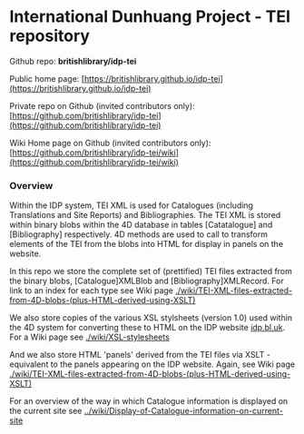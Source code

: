 # International Dunhuang Project - TEI repository

Github repo: **britishlibrary/idp-tei**

Public home page: [https://britishlibrary.github.io/idp-tei](https://britishlibrary.github.io/idp-tei)

Private repo on Github (invited contributors only): [https://github.com/britishlibrary/idp-tei](https://github.com/britishlibrary/idp-tei)

Wiki Home page on Github (invited contributors only): [https://github.com/britishlibrary/idp-tei/wiki](https://github.com/britishlibrary/idp-tei/wiki)


### Overview
Within the IDP system, TEI XML is used for Catalogues (including Translations and Site Reports) and Bibliographies. The TEI XML is stored within binary blobs within the 4D database in tables [Catatalogue] and [Bibliography] respectively. 4D methods are used to call to transform elements of the TEI from the blobs into HTML for display in panels on the website.

In this repo we store the complete set of (prettified) TEI files extracted from the binary blobs, [Catalogue]XMLBlob and [Bibliography]XMLRecord. For link to an index for each type see Wiki page [./wiki/TEI-XML-files-extracted-from-4D-blobs-(plus-HTML-derived-using-XSLT)](https://github.com/britishlibrary/idp-tei/wiki/TEI-XML-files-extracted-from-4D-blobs-(plus-HTML-derived-using-XSLT))

We also store copies of the various XSL stylsheets (version 1.0) used within the 4D system for converting these to HTML on the IDP website [idp.bl.uk](idp.bl.uk). For a Wiki page see [./wiki/XSL-stylesheets](https://github.com/britishlibrary/idp-tei/wiki/XSL-stylesheets)

And we also store HTML 'panels' derived from the TEI files via XSLT - equivalent to the panels appearing on the IDP website. Again, see Wiki page [./wiki/TEI-XML-files-extracted-from-4D-blobs-(plus-HTML-derived-using-XSLT)](https://github.com/britishlibrary/idp-tei/wiki/TEI-XML-files-extracted-from-4D-blobs-(plus-HTML-derived-using-XSLT))

For an overview of the way in which Catalogue information is displayed on the current site see [../wiki/Display-of-Catalogue-information-on-current-site](https://github.com/britishlibrary/idp-tei/wiki/Display-of-Catalogue-information-on-current-site)

